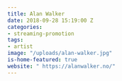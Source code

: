 ```yaml
---
title: Alan Walker
date: 2018-09-28 15:19:00 Z
categories:
- streaming-promotion
tags:
- artist
image: "/uploads/alan-walker.jpg"
is-home-featured: true
website: " https://alanwalker.no/"
---
```


